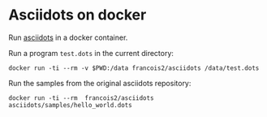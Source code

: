 # Asciidots on docker

Run [asciidots][] in a docker container.

Run a program `test.dots` in the current directory:

    docker run -ti --rm -v $PWD:/data francois2/asciidots /data/test.dots

Run the samples from the original asciidots repository:

    docker run -ti --rm  francois2/asciidots asciidots/samples/hello_world.dots

[asciidots]: https://github.com/aaronduino/asciidots
